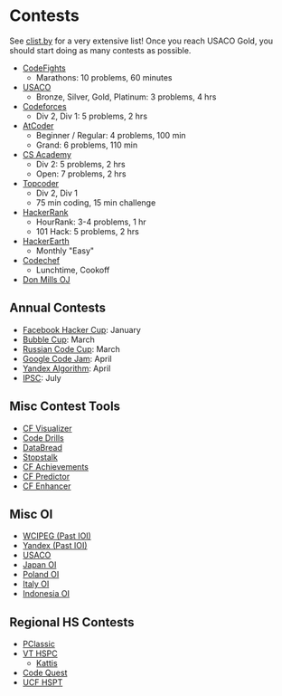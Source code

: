 # Contests
See [clist.by](http://clist.by/) for a very extensive list! Once you reach USACO Gold, you should start doing as many contests as possible.

  * [CodeFights](https://codefights.com/)
    * Marathons: 10 problems, 60 minutes
  * [USACO](http://www.usaco.org/)
    * Bronze, Silver, Gold, Platinum: 3 problems, 4 hrs
  * [Codeforces](http://codeforces.com/)
    * Div 2, Div 1: 5 problems, 2 hrs
  * [AtCoder](https://atcoder.jp/)
    * Beginner / Regular: 4 problems, 100 min 
    * Grand: 6 problems, 110 min
  * [CS Academy](https://csacademy.com/)
    * Div 2: 5 problems, 2 hrs
    * Open: 7 problems, 2 hrs
  * [Topcoder](https://www.topcoder.com/my-dashboard/)
    * Div 2, Div 1
    * 75 min coding, 15 min challenge
  * [HackerRank](https://www.hackerrank.com/dashboard)
    * HourRank: 3-4 problems, 1 hr
    * 101 Hack: 5 problems, 2 hrs
  * [HackerEarth](http://hackerearth.com/)
    * Monthly "Easy"
  * [Codechef](http://codechef.com/)
    * Lunchtime, Cookoff
  * [Don Mills OJ](http://dmoj.ca/)

## Annual Contests
  * [Facebook Hacker Cup](https://www.facebook.com/hackercup/): January
  * [Bubble Cup](http://bubblecup.org/): March
  * [Russian Code Cup](http://www.russiancodecup.ru/en/): March
  * [Google Code Jam](https://code.google.com/codejam/): April
  * [Yandex Algorithm](https://contest.yandex.ru/contest-list/): April
  * [IPSC](https://ipsc.ksp.sk/rules): July 
  
## Misc Contest Tools
  * [CF Visualizer](http://cfviz.netlify.com/compare.html)
  * [Code Drills](http://code-drills.com/)
  * [DataBread](http://databread.in/board.php)
  * [Stopstalk](https://www.stopstalk.com)
  * [CF Achievements](http://cfa.yuldashev.net/)
  * [CF Predictor](https://chrome.google.com/webstore/detail/cf-predictor/ocfloejijfhhkkdmheodbaanephbnfhn)
  * [CF Enhancer](https://chrome.google.com/webstore/detail/codeforces-enhancer/ocmandagmgmkcplckgnfgaokpgkfenmp)
  
## Misc OI
  * [WCIPEG (Past IOI)](http://wcipeg.com)
  * [Yandex (Past IOI)](https://contest.yandex.ru/ioi/Info/)
  * [USACO](http://www.usaco.org/)
  * [Japan OI](http://cms.ioi-jp.org/)
  * [Poland OI](https://szkopul.edu.pl/portal/)
  * [Italy OI](https://training.olinfo.it/#/overview)
  * [Indonesia OI](https://competition.ia-toki.org/contests)

## Regional HS Contests
  * [PClassic](http://pclassic.org/)
  * [VT HSPC](https://icpc.cs.vt.edu/#/hscontest2017)
    * [Kattis](https://open.kattis.com/problem-sources/2016%20Virginia%20Tech%20High%20School%20Programming%20Contest)
  * [Code Quest](http://www.lockheedmartin.com/us/who-we-are/community/codequest/code-quest-moorestown.html)
  * [UCF HSPT](https://hspt.ucfprogrammingteam.org/index.php/hspt-online-edition)
